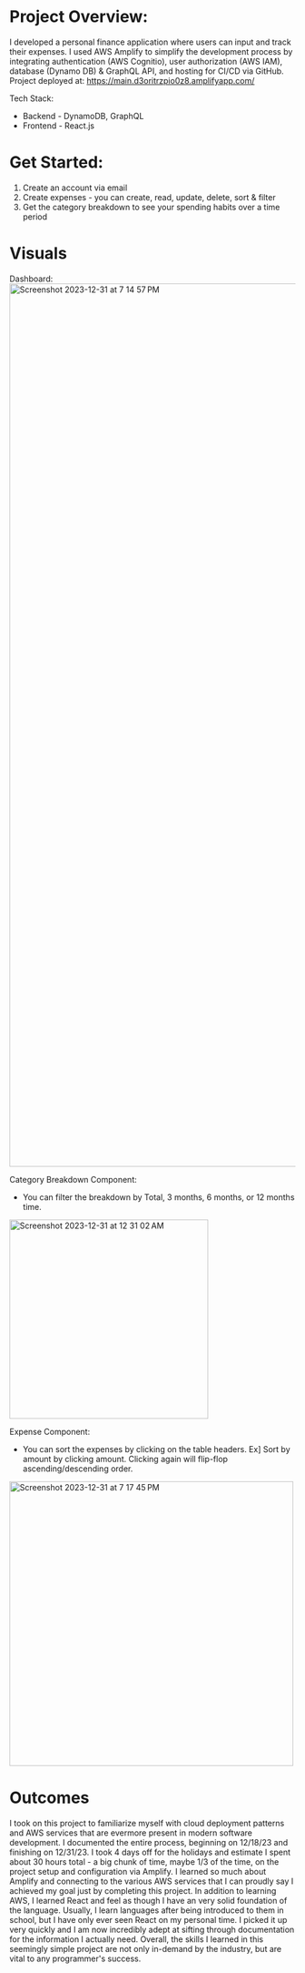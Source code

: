 # Project Overview:

I developed a personal finance application where users can input and track their expenses. I used AWS Amplify to simplify the development process by integrating authentication (AWS Cognitio), user authorization (AWS IAM), database (Dynamo DB) & GraphQL API, and hosting for CI/CD via GitHub. Project deployed at: https://main.d3oritrzpio0z8.amplifyapp.com/ 

Tech Stack:

- Backend - DynamoDB, GraphQL
- Frontend - React.js

# Get Started:

1) Create an account via email
2) Create expenses - you can create, read, update, delete, sort & filter
3) Get the category breakdown to see your spending habits over a time period

# Visuals
Dashboard:
<img width="1552" alt="Screenshot 2023-12-31 at 7 14 57 PM" src="https://github.com/ThomasDillard1/amplify-budget/assets/67171872/b3434adb-cad0-4ed7-aa25-a7cdc65522ee">

Category Breakdown Component:
- You can filter the breakdown by Total, 3 months, 6 months, or 12 months time.

<img width="350" alt="Screenshot 2023-12-31 at 12 31 02 AM" src="https://github.com/ThomasDillard1/amplify-budget/assets/67171872/609b49fc-9eb3-4ecd-a46c-c57211705c75">

Expense Component:
- You can sort the expenses by clicking on the table headers. Ex] Sort by amount by clicking amount. Clicking again will flip-flop ascending/descending order.

<img width="500" alt="Screenshot 2023-12-31 at 7 17 45 PM" src="https://github.com/ThomasDillard1/amplify-budget/assets/67171872/47fcb50d-c4de-4bf9-9a1f-dc3b05c67f86">

# Outcomes

I took on this project to familiarize myself with cloud deployment patterns and AWS services that are evermore present in modern software development. I documented the entire process, beginning on 12/18/23 and finishing on 12/31/23. I took 4 days off for the holidays and estimate I spent about 30 hours total - a big chunk of time, maybe 1/3 of the time, on the project setup and configuration via Amplify. I learned so much about Amplify and connecting to the various AWS services that I can proudly say I achieved my goal just by completing this project. In addition to learning AWS, I learned React and feel as though I have an very solid foundation of the language. Usually, I learn languages after being introduced to them in school, but I have only ever seen React on my personal time. I picked it up very quickly and I am now incredibly adept at sifting through documentation for the information I actually need. Overall, the skills I learned in this seemingly simple project are not only in-demand by the industry, but are vital to any programmer's success.
